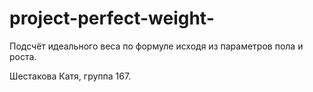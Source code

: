 # project-perfect-weight-
Подсчёт идеального веса по формуле исходя из параметров пола и роста.

Шестакова Катя, группа 167.
